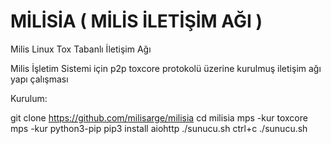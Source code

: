 # MİLİSİA ( MİLİS İLETİŞİM AĞI )
Milis Linux Tox Tabanlı İletişim Ağı 

Milis İşletim Sistemi için p2p toxcore protokolü üzerine kurulmuş iletişim ağı yapı çalışması

Kurulum:

git clone https://github.com/milisarge/milisia
cd milisia
mps -kur toxcore
mps -kur python3-pip
pip3 install aiohttp
./sunucu.sh 
ctrl+c
./sunucu.sh
